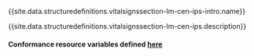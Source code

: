 {{site.data.structuredefinitions.vitalsignssection-lm-cen-ips-intro.name}}

{{site.data.structuredefinitions.vitalsignssection-lm-cen-ips.description}}

#### Conformance resource variables defined [here](http://wiki.hl7.org/index.php?title=IG_Publisher_Documentation#Jekyll)
